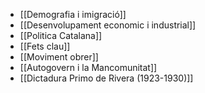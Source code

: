 - [[Demografia i imigració]]
- [[Desenvolupament economic i industrial]]
- [[Politica Catalana]]
- [[Fets clau]]
- [[Moviment obrer]]
- [[Autogovern i la Mancomunitat]]
- [[Dictadura Primo de Rivera (1923-1930)]]